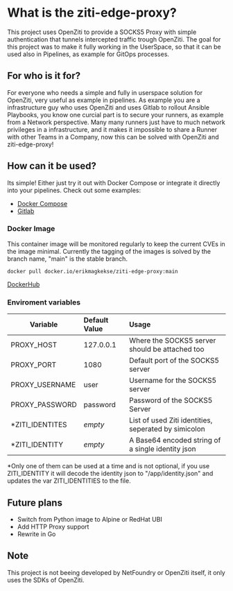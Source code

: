 # What is the ziti-edge-proxy?
This project uses OpenZiti to provide a SOCKS5 Proxy with simple authentication that tunnels intercepted traffic trough OpenZiti.
The goal for this project was to make it fully working in the UserSpace, so that it can be used also in Pipelines, as example for GitOps processes.

## For who is it for?
For everyone who needs a simple and fully in userspace solution for OpenZiti, very useful as example in pipelines.
As example you are a infrastructure guy who uses OpenZiti and uses Gitlab to rollout Ansible Playbooks, you know one curcial part is to secure your runners, as example from a Network perspective.
Many many runners just have to much network privileges in a infrastructure, and it makes it impossible to share a Runner with other Teams in a Company, now this can be solved with OpenZiti and ziti-edge-proxy!

## How can it be used?
Its simple! Either just try it out with Docker Compose or integrate it directly into your pipelines. 
Check out some examples:
- [Docker Compose](https://github.com/erikmagkekse/ziti-edge-proxy/tree/main/examples/docker-compose) 
- [Gitlab](https://github.com/erikmagkekse/ziti-edge-proxy/tree/main/examples/gitlab) 

### Docker Image
This container image will be monitored regularly to keep the current CVEs in the image minimal. Currently the tagging of the images is solved by the branch name, "main" is the stable branch.
```
docker pull docker.io/erikmagkekse/ziti-edge-proxy:main
```
[DockerHub](https://hub.docker.com/erikmagkekse/ziti-edge-proxy/)

### Enviroment variables
| Variable        | Default Value           | Usage  |
| ------------- | :------------- | :-----|
| PROXY_HOST | 127.0.0.1 | Where the SOCKS5 server should be attached too |
| PROXY_PORT | 1080 | Default port of the SOCKS5 server |
| PROXY_USERNAME | user | Username for the SOCKS5 server |
| PROXY_PASSWORD | password | Password of the SOCKS5 Server |
| *ZITI_IDENTITES | *empty* | List of used Ziti identities, seperated by simicolon |
| *ZITI_IDENTITY | *empty* | A Base64 encoded string of a single identity json |

\*Only one of them can be used at a time and is not optional, if you use ZITI_IDENTITY it will decode the identity json to "/app/identity.json" and updates the var ZITI_IDENTITIES to the file.


## Future plans
- Switch from Python image to Alpine or RedHat UBI
- Add HTTP Proxy support
- Rewrite in Go

## Note
This project is not beeing developed by NetFoundry or OpenZiti itself, it only uses the SDKs of OpenZiti.
